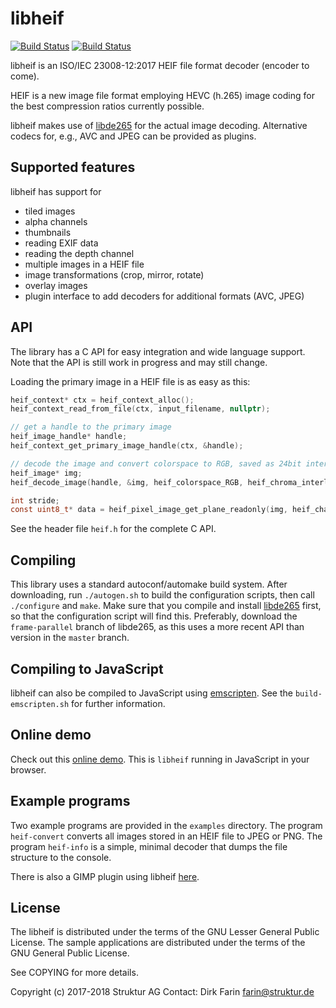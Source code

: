 # libheif

[![Build Status](https://travis-ci.org/strukturag/libheif.svg?branch=master)](https://travis-ci.org/strukturag/libheif) [![Build Status](https://ci.appveyor.com/api/projects/status/github/strukturag/libheif?svg=true)](https://ci.appveyor.com/project/strukturag/libheif)

libheif is an ISO/IEC 23008-12:2017 HEIF file format decoder (encoder to come).

HEIF is a new image file format employing HEVC (h.265) image coding for the
best compression ratios currently possible.

libheif makes use of [libde265](https://github.com/strukturag/libde265) for
the actual image decoding. Alternative codecs for, e.g., AVC and JPEG can be
provided as plugins.


## Supported features

libheif has support for
* tiled images
* alpha channels
* thumbnails
* reading EXIF data
* reading the depth channel
* multiple images in a HEIF file
* image transformations (crop, mirror, rotate)
* overlay images
* plugin interface to add decoders for additional formats (AVC, JPEG)


## API

The library has a C API for easy integration and wide language support.
Note that the API is still work in progress and may still change.

Loading the primary image in a HEIF file is as easy as this:

```C
heif_context* ctx = heif_context_alloc();
heif_context_read_from_file(ctx, input_filename, nullptr);

// get a handle to the primary image
heif_image_handle* handle;
heif_context_get_primary_image_handle(ctx, &handle);

// decode the image and convert colorspace to RGB, saved as 24bit interleaved
heif_image* img;
heif_decode_image(handle, &img, heif_colorspace_RGB, heif_chroma_interleaved_24bit, nullptr);

int stride;
const uint8_t* data = heif_pixel_image_get_plane_readonly(img, heif_channel_interleaved, &stride);
```

See the header file `heif.h` for the complete C API.


## Compiling

This library uses a standard autoconf/automake build system.
After downloading, run `./autogen.sh` to build the configuration scripts,
then call `./configure` and `make`.
Make sure that you compile and install [libde265](https://github.com/strukturag/libde265)
first, so that the configuration script will find this.
Preferably, download the `frame-parallel` branch of libde265, as this uses a
more recent API than version in the `master` branch.


## Compiling to JavaScript

libheif can also be compiled to JavaScript using
[emscripten](http://kripken.github.io/emscripten-site/).
See the `build-emscripten.sh` for further information.


## Online demo

Check out this [online demo](https://strukturag.github.io/libheif/).
This is `libheif` running in JavaScript in your browser.


## Example programs

Two example programs are provided in the `examples` directory.
The program `heif-convert` converts all images stored in an HEIF file to JPEG or PNG.
The program `heif-info` is a simple, minimal decoder that dumps the file structure to the console.

There is also a GIMP plugin using libheif [here](https://github.com/strukturag/heif-gimp-plugin).


## License

The libheif is distributed under the terms of the GNU Lesser General Public License.
The sample applications are distributed under the terms of the GNU General Public License.

See COPYING for more details.

Copyright (c) 2017-2018 Struktur AG Contact: Dirk Farin farin@struktur.de
